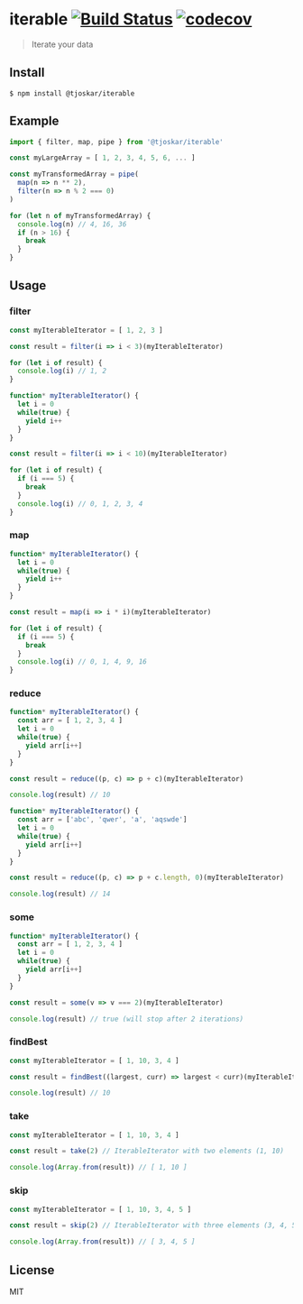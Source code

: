 # iterable [![Build Status](https://travis-ci.org/tjoskar/iterable.svg?branch=master)](https://travis-ci.org/tjoskar/iterable) [![codecov](https://codecov.io/gh/tjoskar/iterable/branch/master/graph/badge.svg)](https://codecov.io/gh/tjoskar/iterable)

> Iterate your data


## Install

```
$ npm install @tjoskar/iterable
```

## Example

```js
import { filter, map, pipe } from '@tjoskar/iterable'

const myLargeArray = [ 1, 2, 3, 4, 5, 6, ... ]

const myTransformedArray = pipe(
  map(n => n ** 2),
  filter(n => n % 2 === 0)
)

for (let n of myTransformedArray) {
  console.log(n) // 4, 16, 36
  if (n > 16) {
    break
  }
}
```

## Usage

### filter

```js
const myIterableIterator = [ 1, 2, 3 ]

const result = filter(i => i < 3)(myIterableIterator)

for (let i of result) {
  console.log(i) // 1, 2
}
```

```js
function* myIterableIterator() {
  let i = 0
  while(true) {
    yield i++
  }
}

const result = filter(i => i < 10)(myIterableIterator)

for (let i of result) {
  if (i === 5) {
    break
  }
  console.log(i) // 0, 1, 2, 3, 4
}
```

### map

```js
function* myIterableIterator() {
  let i = 0
  while(true) {
    yield i++
  }
}

const result = map(i => i * i)(myIterableIterator)

for (let i of result) {
  if (i === 5) {
    break
  }
  console.log(i) // 0, 1, 4, 9, 16
}
```

### reduce

```js
function* myIterableIterator() {
  const arr = [ 1, 2, 3, 4 ]
  let i = 0
  while(true) {
    yield arr[i++]
  }
}

const result = reduce((p, c) => p + c)(myIterableIterator)

console.log(result) // 10
```

```js
function* myIterableIterator() {
  const arr = ['abc', 'qwer', 'a', 'aqswde']
  let i = 0
  while(true) {
    yield arr[i++]
  }
}

const result = reduce((p, c) => p + c.length, 0)(myIterableIterator)

console.log(result) // 14
```

### some

```js
function* myIterableIterator() {
  const arr = [ 1, 2, 3, 4 ]
  let i = 0
  while(true) {
    yield arr[i++]
  }
}

const result = some(v => v === 2)(myIterableIterator)

console.log(result) // true (will stop after 2 iterations)
```

### findBest

```js
const myIterableIterator = [ 1, 10, 3, 4 ]

const result = findBest((largest, curr) => largest < curr)(myIterableIterator)

console.log(result) // 10
```

### take

```js
const myIterableIterator = [ 1, 10, 3, 4 ]

const result = take(2) // IterableIterator with two elements (1, 10)

console.log(Array.from(result)) // [ 1, 10 ]
```

### skip

```js
const myIterableIterator = [ 1, 10, 3, 4, 5 ]

const result = skip(2) // IterableIterator with three elements (3, 4, 5)

console.log(Array.from(result)) // [ 3, 4, 5 ]
```

## License

MIT
